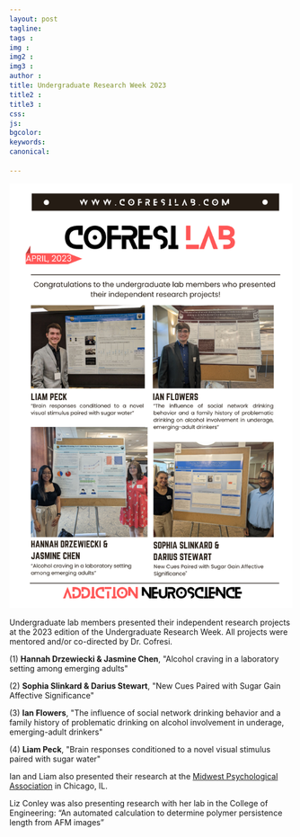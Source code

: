 ```yaml
---
layout: post
tagline: 
tags : 
img : 
img2 :
img3 : 
author : 
title: Undergraduate Research Week 2023
title2 : 
title3 : 
css: 
js: 
bgcolor: 
keywords: 
canonical:

---
```

<span class="image small"><img src="assets/images/news/urw2023.png" alt="" width="600"/></span>

<p class="lead"> Undergraduate lab members presented their independent research projects at the 2023 edition of the Undergraduate Research Week. All projects were mentored and/or co-directed by Dr. Cofresi.  </p>

<!--readmore-->

(1) **Hannah Drzewiecki & Jasmine Chen**, "Alcohol craving in a laboratory setting among emerging adults"

(2) **Sophia Slinkard & Darius Stewart**, "New Cues Paired with Sugar Gain Affective Significance" 

(3) **Ian Flowers**, "The influence of social network drinking behavior and a family history of problematic drinking on alcohol involvement in underage, emerging-adult drinkers"

(4) **Liam Peck**, "Brain responses conditioned to a novel visual stimulus paired with sugar water"


Ian and Liam also presented their research at the [Midwest Psychological Association](https://midwesternpsych.org/) in Chicago, IL.

Liz Conley was also presenting research with her lab in the College of Engineering: “An automated calculation to determine polymer persistence length from AFM images”


 
